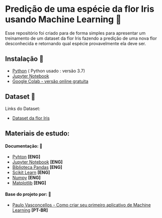 # Predição de uma espécie da flor Iris usando Machine Learning :page_facing_up:

Esse repositório foi criado para de forma simples para apresentar um treinamento de um dataset da flor Iris fazendo a predição de uma nova flor desconhecida e retornando qual espécie provavelmente ela deve ser.

## Instalação :floppy_disk:

* [Python](https://www.python.org/downloads/) (
Python usado : versão 3.7)
* [Jupyter Notebook](https://jupyter.org/install)
* [Google Colab - versão online gratuita](https://colab.research.google.com/notebooks/welcome.ipynb#recent=true)

## Dataset :open_file_folder:

Links do Dataset:
* [Dataset da flor Iris](https://archive.ics.uci.edu/ml/datasets/Iris)

## Materiais de estudo: 

#### Documentação: :scroll:
* [Pyhton](https://docs.python.org/3/)  **[ENG]**
* [Jupyter Notebook](https://jupyter.org/documentation)  **[ENG]**
* [Biblioteca Pandas](https://pandas.pydata.org/pandas-docs/stable/)  **[ENG]**
* [Scikit Learn](https://scikit-learn.org/stable/documentation.html)  **[ENG]**
* [Numpy](https://www.numpy.org/doc/)  **[ENG]**
* [Matplotlib](https://matplotlib.org/3.1.1/contents.html)  **[ENG]**

#### Base do projeto por: :scroll:
* [Paulo Vasconcellos - Como criar seu primeiro aplicativo de Machine Learning](https://paulovasconcellos.com.br/como-criar-seu-primeiro-aplicativo-de-machine-learning-7b6af291ba11)  **[PT-BR]**


